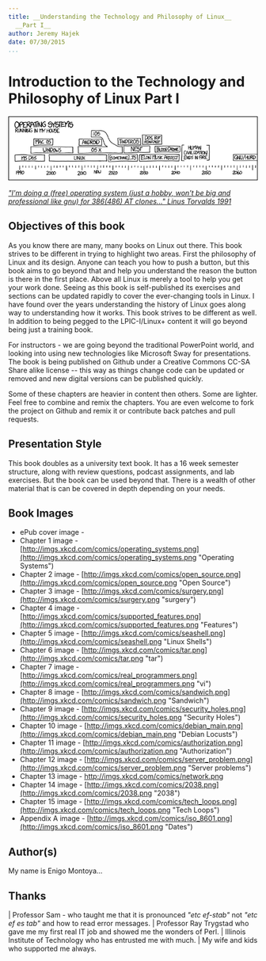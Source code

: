 ```yaml
---
title: __Understanding the Technology and Philosophy of Linux__
  __Part I__
author: Jeremy Hajek
date: 07/30/2015
...
```


# Introduction to the Technology and Philosophy of Linux Part I

![*One of the survivors, poking around in the ruins with the point of a spear, uncovers a singed photo of Richard Stallman. They stare in silence. "This," one of them finally says, "This is a man who BELIEVED in something."*](images/Chapter-Header/Chapter-01/operating_systems.png "Operating Systems")

[*"I'm doing a (free) operating system (just a hobby, won't be big and professional like gnu) for 386(486) AT clones..." Linus Torvalds 1991*](https://groups.google.com/forum/?hl=en#!msg/comp.os.minix/dlNtH7RRrGA/SwRavCzVE7gJ "Initial Post About Linux.")

## Objectives of this book

  As you know there are many, many books on Linux out there.  This book strives to be different in trying to highlight two areas.  First the philosophy of Linux and its design.  Anyone can teach you how to push a button, but this book aims to go beyond that and help you understand the reason the button is there in the first place.  Above all Linux is merely a tool to help you get your work done.  Seeing as this book is self-published its exercises and sections can be updated rapidly to cover the ever-changing tools in Linux. I have found over the years understanding the history of Linux goes along way to understanding how it works.  This book strives to be different as well.  In addition to being pegged to the LPIC-I/Linux+ content it will go beyond being just a training book.  
  
  For instructors - we are going beyond the traditional PowerPoint world, and looking into using new technologies like Microsoft Sway for presentations. The book is being published on Github under a Creative Commons CC-SA Share alike license -- this way as things change code can be updated or removed and new digital versions can be published quickly.  

  Some of these chapters are heavier in content then others.  Some are lighter.  Feel free to combine and remix the chapters.  You are even welcome to fork the project on Github and remix it or contribute back patches and pull requests.

## Presentation Style

 This book doubles as a university text book.  It has a 16 week semester structure, along with review questions, podcast assignments, and lab exercises.  But the book can be used beyond that.  There is a wealth of other material that is can be covered in depth depending on your needs. 

## Book Images
  
 * ePub cover image -  
 * Chapter 1 image - [http://imgs.xkcd.com/comics/operating_systems.png](http://imgs.xkcd.com/comics/operating_systems.png "Operating Systems")
 * Chapter 2 image - [http://imgs.xkcd.com/comics/open_source.png](http://imgs.xkcd.com/comics/open_source.png "Open Source")
 * Chapter 3 image - [http://imgs.xkcd.com/comics/surgery.png](http://imgs.xkcd.com/comics/surgery.png "surgery")
 * Chapter 4 image - [http://imgs.xkcd.com/comics/supported_features.png](http://imgs.xkcd.com/comics/supported_features.png "Features")
 * Chapter 5 image - [http://imgs.xkcd.com/comics/seashell.png](http://imgs.xkcd.com/comics/seashell.png  "Linux Shells")
 * Chapter 6 image - [http://imgs.xkcd.com/comics/tar.png](http://imgs.xkcd.com/comics/tar.png "tar")
 * Chapter 7 image - [http://imgs.xkcd.com/comics/real_programmers.png](http://imgs.xkcd.com/comics/real_programmers.png "vi")
 * Chapter 8 image - [http://imgs.xkcd.com/comics/sandwich.png](http://imgs.xkcd.com/comics/sandwich.png "Sandwich")
 * Chapter 9 image - [http://imgs.xkcd.com/comics/security_holes.png](http://imgs.xkcd.com/comics/security_holes.png "Security Holes")
 * Chapter 10 image - [http://imgs.xkcd.com/comics/debian_main.png](http://imgs.xkcd.com/comics/debian_main.png "Debian Locusts")
 * Chapter 11 image - [http://imgs.xkcd.com/comics/authorization.png](http://imgs.xkcd.com/comics/authorization.png "Authorization")
 * Chapter 12 image - [http://imgs.xkcd.com/comics/server_problem.png](http://imgs.xkcd.com/comics/server_problem.png "Server problems")
 * Chapter 13 image - [http://imgs.xkcd.com/comics/network.png ](http://imgs.xkcd.com/comics/network.png  "Aquarium")
 * Chapter 14 image - [http://imgs.xkcd.com/comics/2038.png](http://imgs.xkcd.com/comics/2038.png "2038")
 * Chapter 15 image - [http://imgs.xkcd.com/comics/tech_loops.png](http://imgs.xkcd.com/comics/tech_loops.png "Tech Loops")
 * Appendix A image - [http://imgs.xkcd.com/comics/iso_8601.png](http://imgs.xkcd.com/comics/iso_8601.png  "Dates")
 
## Author(s)

My name is Enigo Montoya...

## Thanks 

| Professor Sam - who taught me that it is pronounced *"etc ef-stab"* not *"etc ef es tab"* and how to read error messages. 
| Professor Ray Trygstad who gave me my first real IT job and showed me the wonders of Perl.
| Illinois Institute of Technology who has entrusted me with much.
| My wife and kids who supported me always.

